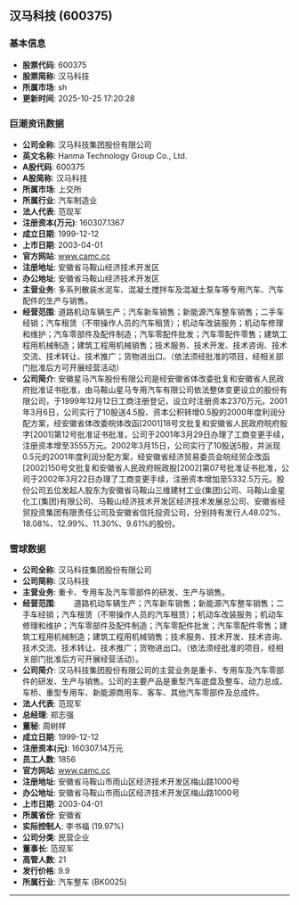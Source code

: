 ## 汉马科技 (600375)

### 基本信息

- **股票代码**: 600375
- **股票简称**: 汉马科技
- **所属市场**: sh
- **更新时间**: 2025-10-25 17:20:28

### 巨潮资讯数据

- **公司全称**: 汉马科技集团股份有限公司
- **英文名称**: Hanma Technology Group Co., Ltd.
- **A股代码**: 600375
- **A股简称**: 汉马科技
- **所属市场**: 上交所
- **所属行业**: 汽车制造业
- **法人代表**: 范现军
- **注册资本(万元)**: 160307.1367
- **成立日期**: 1999-12-12
- **上市日期**: 2003-04-01
- **官方网站**: www.camc.cc
- **注册地址**: 安徽省马鞍山经济技术开发区
- **办公地址**: 安徽省马鞍山经济技术开发区
- **主营业务**: 多系列散装水泥车、混凝土搅拌车及混凝土泵车等专用汽车、汽车配件的生产与销售。
- **经营范围**: 道路机动车辆生产；汽车新车销售；新能源汽车整车销售；二手车经销；汽车租赁（不带操作人员的汽车租赁）；机动车改装服务；机动车修理和维护；汽车零部件及配件制造；汽车零配件批发；汽车零配件零售；建筑工程用机械制造；建筑工程用机械销售；技术服务、技术开发、技术咨询、技术交流、技术转让、技术推广；货物进出口。（依法须经批准的项目，经相关部门批准后方可开展经营活动）
- **公司简介**: 安徽星马汽车股份有限公司是经安徽省体改委批复和安徽省人民政府批准证书批准，由马鞍山星马专用汽车有限公司依法整体变更设立的股份有限公司，于1999年12月12日工商注册登记，设立时注册资本2370万元。2001年3月6日，公司实行了10股送4.5股、资本公积转增0.5股的2000年度利润分配方案，经安徽省体改委皖体改函[2001]18号文批复和安徽省人民政府皖府股字[2001]第12号批准证书批准，公司于2001年3月29日办理了工商变更手续，注册资本增至3555万元。2002年3月15日，公司实行了10股送5股，并派现0.5元的2001年度利润分配方案，经安徽省经济贸易委员会皖经贸企改函[2002]150号文批复和安徽省人民政府皖政股[2002]第07号批准证书批准，公司于2002年3月22日办理了工商变更手续，注册资本增加至5332.5万元。股份公司五位发起人股东为安徽省马鞍山三维建材工业(集团)公司、马鞍山金星化工(集团)有限公司、马鞍山经济技术开发区经济技术发展总公司、安徽省经贸投资集团有限责任公司及安徽省信托投资公司，分别持有发行人48.02%、18.08%、12.99%、11.30%、9.61%的股份。

### 雪球数据

- **公司全称**: 汉马科技集团股份有限公司
- **公司简称**: 汉马科技
- **主营业务**: 重卡、专用车及汽车零部件的研发、生产与销售。
- **经营范围**: 　　道路机动车辆生产；汽车新车销售；新能源汽车整车销售；二手车经销；汽车租赁（不带操作人员的汽车租赁）；机动车改装服务；机动车修理和维护；汽车零部件及配件制造；汽车零配件批发；汽车零配件零售；建筑工程用机械制造；建筑工程用机械销售；技术服务、技术开发、技术咨询、技术交流、技术转让、技术推广；货物进出口。（依法须经批准的项目，经相关部门批准后方可开展经营活动）。
- **公司简介**: 汉马科技集团股份有限公司的主营业务是重卡、专用车及汽车零部件的研发、生产与销售。公司的主要产品是重型汽车底盘及整车、动力总成、车桥、重型专用车、新能源商用车、客车、其他汽车零部件及总成件。
- **法人代表**: 范现军
- **总经理**: 郑志强
- **董秘**: 周树祥
- **成立日期**: 1999-12-12
- **注册资本(元)**: 160307.14万元
- **员工人数**: 1856
- **官方网站**: www.camc.cc
- **注册地址**: 安徽省马鞍山市雨山区经济技术开发区梅山路1000号
- **办公地址**: 安徽省马鞍山市雨山区经济技术开发区梅山路1000号
- **上市日期**: 2003-04-01
- **所属省份**: 安徽省
- **实际控制人**: 李书福 (19.97%)
- **公司分类**: 民营企业
- **董事长**: 范现军
- **高管人数**: 21
- **发行价格**: 9.9
- **所属行业**: 汽车整车 (BK0025)

---